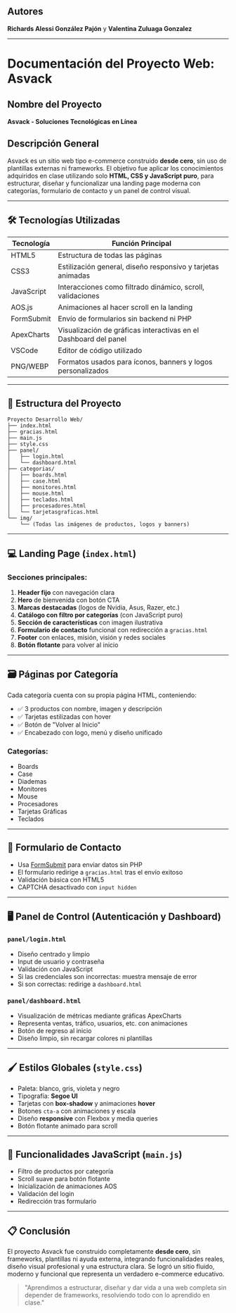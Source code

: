 ## Autores

**Richards Alessi González Pajón** y **Valentina Zuluaga Gonzalez**

---

# Documentación del Proyecto Web: Asvack

## Nombre del Proyecto

**Asvack - Soluciones Tecnológicas en Línea**

## Descripción General

Asvack es un sitio web tipo e-commerce construido **desde cero**, sin uso de plantillas externas ni frameworks. El objetivo fue aplicar los conocimientos adquiridos en clase utilizando solo **HTML, CSS y JavaScript puro**, para estructurar, diseñar y funcionalizar una landing page moderna con categorías, formulario de contacto y un panel de control visual.

---

## 🛠️ Tecnologías Utilizadas

| Tecnología | Función Principal                                                |
| ---------- | ---------------------------------------------------------------- |
| HTML5      | Estructura de todas las páginas                                  |
| CSS3       | Estilización general, diseño responsivo y tarjetas animadas      |
| JavaScript | Interacciones como filtrado dinámico, scroll, validaciones       |
| AOS.js     | Animaciones al hacer scroll en la landing                        |
| FormSubmit | Envío de formularios sin backend ni PHP                          |
| ApexCharts | Visualización de gráficas interactivas en el Dashboard del panel |
| VSCode     | Editor de código utilizado                                       |
| PNG/WEBP   | Formatos usados para íconos, banners y logos personalizados      |

---

## 📁 Estructura del Proyecto

```
Proyecto Desarrollo Web/
├── index.html
├── gracias.html
├── main.js
├── style.css
├── panel/
│   ├── login.html
│   └── dashboard.html
├── categorias/
│   ├── boards.html
│   ├── case.html
│   ├── monitores.html
│   ├── mouse.html
│   ├── teclados.html
│   ├── procesadores.html
│   └── tarjetasgraficas.html
└── img/
    └── (Todas las imágenes de productos, logos y banners)
```

---

## 💻 Landing Page (`index.html`)

### Secciones principales:

1. **Header fijo** con navegación clara
2. **Hero** de bienvenida con botón CTA
3. **Marcas destacadas** (logos de Nvidia, Asus, Razer, etc.)
4. **Catálogo con filtro por categorías** (con JavaScript puro)
5. **Sección de características** con imagen ilustrativa
6. **Formulario de contacto** funcional con redirección a `gracias.html`
7. **Footer** con enlaces, misión, visión y redes sociales
8. **Botón flotante** para volver al inicio

---

## 🗃️ Páginas por Categoría

Cada categoría cuenta con su propia página HTML, conteniendo:

* ✅ 3 productos con nombre, imagen y descripción
* ✅ Tarjetas estilizadas con hover
* ✅ Botón de "Volver al Inicio"
* ✅ Encabezado con logo, menú y diseño unificado

### Categorías:

* Boards
* Case
* Diademas
* Monitores
* Mouse
* Procesadores
* Tarjetas Gráficas
* Teclados

---

## 💬 Formulario de Contacto

* Usa [FormSubmit](https://formsubmit.co/) para enviar datos sin PHP
* El formulario redirige a `gracias.html` tras el envío exitoso
* Validación básica con HTML5
* CAPTCHA desactivado con `input hidden`

---

## 🖥️ Panel de Control (Autenticación y Dashboard)

### `panel/login.html`

* Diseño centrado y limpio
* Input de usuario y contraseña
* Validación con JavaScript
* Si las credenciales son incorrectas: muestra mensaje de error
* Si son correctas: redirige a `dashboard.html`

### `panel/dashboard.html`

* Visualización de métricas mediante gráficas ApexCharts
* Representa ventas, tráfico, usuarios, etc. con animaciones
* Botón de regreso al inicio
* Diseño limpio, sin recargar colores ni plantillas

---

## 🖌️ Estilos Globales (`style.css`)

* Paleta: blanco, gris, violeta y negro
* Tipografía: **Segoe UI**
* Tarjetas con **box-shadow** y animaciones **hover**
* Botones `cta-a` con animaciones y escala
* Diseño **responsive** con Flexbox y media queries
* Botón flotante animado para scroll

---

## 📑 Funcionalidades JavaScript (`main.js`)

* Filtro de productos por categoría
* Scroll suave para botón flotante
* Inicialización de animaciones AOS
* Validación del login
* Redirección tras formulario

---

## 📋 Conclusión

El proyecto Asvack fue construido completamente **desde cero**, sin frameworks, plantillas ni ayuda externa, integrando funcionalidades reales, diseño visual profesional y una estructura clara. Se logró un sitio fluido, moderno y funcional que representa un verdadero e-commerce educativo.

> "Aprendimos a estructurar, diseñar y dar vida a una web completa sin depender de frameworks, resolviendo todo con lo aprendido en clase."
